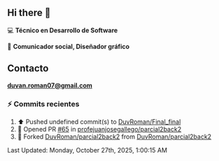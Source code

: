 ## Hi there 👋

:computer: **Técnico en Desarrollo de Software**

:pencil: **Comunicador social, Diseñador gráfico**

## Contacto

**<duvan.roman07@gmail.com>**

### :zap: Commits recientes
<!--RECENT_ACTIVITY:start-->
1. ⬆️ Pushed undefined commit(s) to [DuvRoman/Final_final](https://github.com/DuvRoman/Final_final)<br>
2. 💪 Opened PR [#65](undefined) in [profejuanjosegallego/parcial2back2](https://github.com/profejuanjosegallego/parcial2back2)<br>
3. 🔱 Forked [DuvRoman/parcial2back2](https://github.com/DuvRoman/parcial2back2) from [DuvRoman/parcial2back2](https://github.com/DuvRoman/parcial2back2)<br>
<!--RECENT_ACTIVITY:end-->
<!--RECENT_ACTIVITY:last_update-->
Last Updated: Monday, October 27th, 2025, 1:00:15 AM
<!--RECENT_ACTIVITY:last_update_end-->
